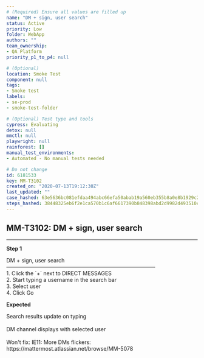 ```yaml
---
# (Required) Ensure all values are filled up
name: "DM + sign, user search"
status: Active
priority: Low
folder: WebApp
authors: ""
team_ownership: 
- QA Platform
priority_p1_to_p4: null

# (Optional)
location: Smoke Test
component: null
tags: 
- Smoke test
labels: 
- se-prod
- smoke-test-folder

# (Optional) Test type and tools
cypress: Evaluating
detox: null
mmctl: null
playwright: null
rainforest: []
manual_test_environments: 
- Automated - No manual tests needed

# Do not change
id: 6181533
key: MM-T3102
created_on: "2020-07-13T19:12:30Z"
last_updated: ""
case_hashed: 63e5636bc081efdaa494abc66efa50abab19a560eb355b8a0e8b1929c25981d3e8a78c47d691e24a5f27af4e763d59b0
steps_hashed: 38448325eb6f2e1ca570b1c6af6617390b848398abd2d9982d493510c07d69ac06ed0dbbc730bf40bda084d866f7fba4
---
```


<!-- (Auto-generated) Based on frontmatter's "key" and "name" -->

## MM-T3102: DM + sign, user search

---

**Step 1**

DM + sign, user search\
————————————————————————————\
1\. Click the \`+\` next to DIRECT MESSAGES\
2\. Start typing a username in the search bar\
3\. Select user\
4\. Click Go

**Expected**

Search results update on typing\
\
DM channel displays with selected user\
\
Won't fix: IE11: More DMs flickers: https\://mattermost.atlassian.net/browse/MM-5078
